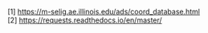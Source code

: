 [1]	https://m-selig.ae.illinois.edu/ads/coord_database.html  
[2]	https://requests.readthedocs.io/en/master/  
